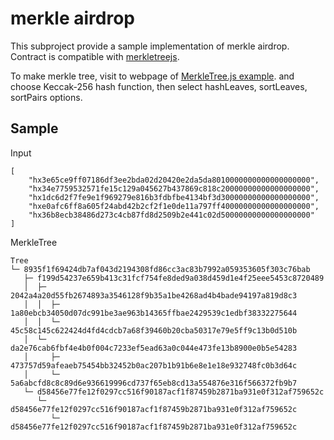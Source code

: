 # merkle airdrop

This subproject provide a sample implementation of merkle airdrop. Contract is compatible with [merkletreejs](https://github.com/merkletreejs/merkletreejs?tab=readme-ov-file).

To make merkle tree, visit to webpage of [MerkleTree.js example](https://lab.miguelmota.com/merkletreejs/example/). and choose Keccak-256 hash function, then select hashLeaves, sortLeaves, sortPairs options.

## Sample

Input
```
[
    "hx3e65ce9ff07186df3ee2bda02d20420e2da5da8010000000000000000000",
    "hx34e7759532571fe15c129a045627b437869c818c20000000000000000000",
    "hx1dc6d2f7fe9e1f969279e816b3fdbfbe4134bf3d30000000000000000000",
    "hxe0afc6ff8a605f24abd42b2cf2f1e0de11a797ff40000000000000000000",
    "hx36b8ecb38486d273c4cb87fd8d2509b2e441c02d50000000000000000000"
]
```

MerkleTree
```
Tree
└─ 8935f1f69424db7af043d2194308fd86cc3ac83b7992a059353605f303c76bab
   ├─ f199d54237e659b413c31fcf754fe8ded9a038d459d1e4f25eee5453c8720489
   │  ├─ 2042a4a20d55fb2674893a3546128f9b35a1be4268ad4b4bade94197a819d8c3
   │  │  ├─ 1a80ebcb34050d07dc991be3ae963b14365ffbae2429539c1edbf38332275644
   │  │  └─ 45c58c145c622424d4fd4cdcb7a68f39460b20cba50317e79e5ff9c13b0d510b
   │  └─ da2e76cab6fbf4e4b0f004c7233ef5ead63a0c044e473fe13b8900e0b5e54283
   │     ├─ 473757d59afeaeb75454bb32452b0ac207b1b91b6e8e1e18e932748fc0b3d64c
   │     └─ 5a6abcfd8c8c89d6e936619996cd737f65eb8cd13a554876e316f566372fb9b7
   └─ d58456e77fe12f0297cc516f90187acf1f87459b2871ba931e0f312af759652c
      └─ d58456e77fe12f0297cc516f90187acf1f87459b2871ba931e0f312af759652c
         └─ d58456e77fe12f0297cc516f90187acf1f87459b2871ba931e0f312af759652c
```
